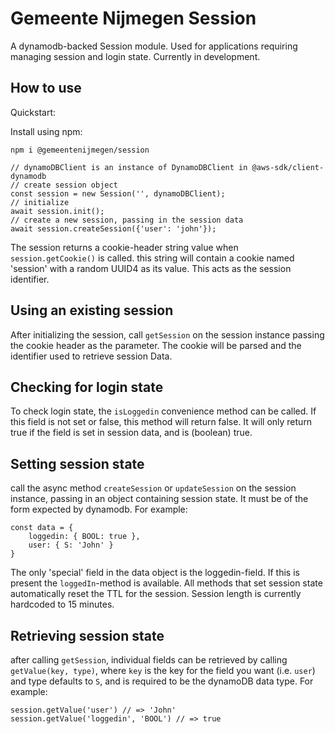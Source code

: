 # Gemeente Nijmegen Session

A dynamodb-backed Session module. Used for applications requiring managing session and login state. Currently in development.

## How to use
Quickstart:

Install using npm: 

```npm i @gemeentenijmegen/session```

```
// dynamoDBClient is an instance of DynamoDBClient in @aws-sdk/client-dynamodb
// create session object
const session = new Session('', dynamoDBClient);
// initialize
await session.init();
// create a new session, passing in the session data
await session.createSession({'user': 'john'});
```

The session returns a cookie-header string value when `session.getCookie()` is called. this string will contain a cookie named 'session' with a random UUID4 as its value. This acts as the session identifier.

## Using an existing session
After initializing the session, call `getSession` on the session instance passing the cookie header as the parameter. The cookie will be parsed and the identifier used to retrieve session Data.

## Checking for login state
To check login state, the `isLoggedin` convenience method can be called. If this field is not set or false, this method will return false. It will only return true if the field is set in session data, and is (boolean) true.

## Setting session state
call the async method `createSession` or `updateSession` on the session instance, passing in an object containing session state. It must be of the form expected by dynamodb. For example:
```
const data = {
    loggedin: { BOOL: true },
    user: { S: 'John' }
}
```
The only 'special' field in the data object is the loggedin-field. If this is present the `loggedIn`-method is available. All methods that set session state automatically reset the TTL for the session. Session length is currently hardcoded to 15 minutes.

## Retrieving session state
after calling `getSession`, individual fields can be retrieved by calling `getValue(key, type)`, where `key` is the key for the field you want (i.e. `user`) and type defaults to `S`, and is required to be the dynamoDB data type. For example:
```
session.getValue('user') // => 'John'
session.getValue('loggedin', 'BOOL') // => true
```